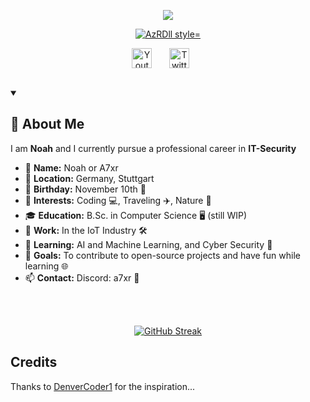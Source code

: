 <p align="center">
  <img src="https://readme-typing-svg.demolab.com/?lines=Hi%20I'm%20Noah%20AKA%20AzRDll%20🌱%20🤖; Student%20At%20DHBW%20Stuttgart; Working%20in%20the%20IoT-Sector; Learning%20about%20Cyber%20Security; Avid%20HTB%20Enjoyer; R6%20Siege%20Player&font=Sixtyfour&color=2efdcc&vCenter=true&center=true&pause=1000&width=700"/>
</p>
<p align="center">
  <a href="https://github.com/AzRDll">
    <img src="./CW16nFVXLSQxSMUEMd.gif" alt="AzRDll style="display:block; margin:auto;" /></a>
</p>

<p align="center">
  <a href="https://www.youtube.com/@noah_4e"><img width="32px" alt="Youtube" title="Youtube" src="https://i.imgur.com/qiXu7b2.png"/></a>
  &#8287;&#8287;&#8287;&#8287;&#8287;
  <a href="https://twitter.com/@noah_4e"><img width="32px" alt="Twitter" title="Twitter" src="https://i.imgur.com/AixJgnm.png"/></a>
  &#8287;&#8287;&#8287;&#8287;&#8287;
</p>

<p align="center">
  <img src="https://komarev.com/ghpvc/?username=AzrDll&style=flat-square&color=blue" alt=""/>
</p>

<details open> 
  <summary><h2>👤 About Me</h2></summary>

I am **Noah** and I currently pursue a professional career in **IT-Security**

- 👤 **Name:** Noah or A7xr
- 📍 **Location:** Germany, Stuttgart
- 🎂 **Birthday:** November 10th 🎉  
- 👀 **Interests:** Coding 💻, Traveling ✈️, Nature 🌱 
- 🎓 **Education:** B.Sc. in Computer Science 🖥️ (still WIP)
- 🏢 **Work:** In the IoT Industry 🛠️  
- 🌱 **Learning:** AI and Machine Learning, and Cyber Security 🤖  
- 🎯 **Goals:** To contribute to open-source projects and have fun while learning 🌐
- 📫 **Contact:** Discord: a7xr 📧
<br/>
<br/>
</details>
<p align="center">
  <a href="https://git.io/streak-stats">
    <img src="https://streak-stats.demolab.com?user=AzrDll&theme=tokyonight&hide_border=true" alt="GitHub Streak" />
  </a>
</p>

## Credits

Thanks to [DenverCoder1](https://github.com/DenverCoder1) for the inspiration...
